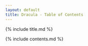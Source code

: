 ```yaml
---
layout: default
title: Dracula - Table of Contents
---
```


{% include title.md %}

{% include contents.md %}
